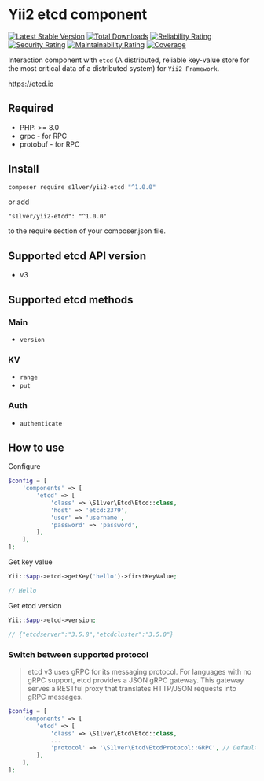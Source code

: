 # Yii2 etcd component

[![Latest Stable Version](https://poser.pugx.org/s1lver/yii2-etcd/v/stable.svg)](https://packagist.org/packages/s1lver/yii2-etcd)
[![Total Downloads](http://poser.pugx.org/s1lver/yii2-etcd/downloads)](https://packagist.org/packages/s1lver/yii2-etcd)
[![Reliability Rating](https://sonarcloud.io/api/project_badges/measure?project=s1lver_yii2-etcd&metric=reliability_rating)](https://sonarcloud.io/summary/new_code?id=s1lver_yii2-etcd)
[![Security Rating](https://sonarcloud.io/api/project_badges/measure?project=s1lver_yii2-etcd&metric=security_rating)](https://sonarcloud.io/summary/new_code?id=s1lver_yii2-etcd)
[![Maintainability Rating](https://sonarcloud.io/api/project_badges/measure?project=s1lver_yii2-etcd&metric=sqale_rating)](https://sonarcloud.io/summary/new_code?id=s1lver_yii2-etcd)
[![Coverage](https://sonarcloud.io/api/project_badges/measure?project=s1lver_yii2-etcd&metric=coverage)](https://sonarcloud.io/summary/new_code?id=s1lver_yii2-etcd)

Interaction component with `etcd` (A distributed, reliable key-value store for the most critical data of a distributed system) for `Yii2 Framework`.

https://etcd.io

## Required

- PHP: >= 8.0
- grpc - for RPC
- protobuf - for RPC

## Install

```bash
composer require s1lver/yii2-etcd "^1.0.0"
```

or add

```
"s1lver/yii2-etcd": "^1.0.0"
```

to the require section of your composer.json file.

## Supported etcd API version

- v3

## Supported etcd methods

### Main
- `version`

### KV
- `range`
- `put`

### Auth
- `authenticate`


## How to use

Configure

```php
$config = [
    'components' => [
        'etcd' => [
            'class' => \S1lver\Etcd\Etcd::class,
            'host' => 'etcd:2379',
            'user' => 'username',
            'password' => 'password',
        ],
    ],
];
```

Get key value
```php
Yii::$app->etcd->getKey('hello')->firstKeyValue;

// Hello
```

Get etcd version

```php
Yii::$app->etcd->version;

// {"etcdserver":"3.5.8","etcdcluster":"3.5.0"}
```

### Switch between supported protocol

> etcd v3 uses gRPC for its messaging protocol. For languages with no gRPC support, etcd provides a JSON gRPC gateway. This gateway serves a RESTful proxy that translates HTTP/JSON requests into gRPC messages.


```php
$config = [
    'components' => [
        'etcd' => [
            'class' => \S1lver\Etcd\Etcd::class,
            ...
            'protocol' => '\S1lver\Etcd\EtcdProtocol::GRPC', // Default value \S1lver\Etcd\EtcdProtocol::HTTP
        ],
    ],
];
```
